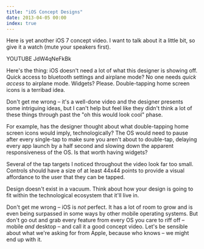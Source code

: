 ```yaml
---
title: "iOS Concept Designs"
date: 2013-04-05 00:00
index: true
---
```


Here is yet another iOS 7 concept video. I want to talk about it a little bit, so give it a watch (mute your speakers first).

YOUTUBE JdW4qNeFkBk

Here's the thing: iOS doesn't need a lot of what this designer is showing off. Quick access to bluetooth settings and airplane mode? No one needs _quick access_ to airplane mode. Widgets? Please. Double-tapping home screen icons is a terribad idea.

Don't get me wrong – it's a well-done video and the designer presents some intriguing ideas, but I can't help but feel like they didn't think a lot of these things through past the "oh this would look cool" phase.

For example, has the designer thought about what double-tapping home screen icons would imply, technologically? The OS would need to pause after every single-tap to make sure you aren't about to double-tap, delaying every app launch by a half second and slowing down the apparent responsiveness of the OS. Is that worth having widgets?

Several of the tap targets I noticed throughout the video look far too small. Controls should have a size of at least 44x44 points to provide a visual affordance to the user that they can be tapped.

Design doesn't exist in a vacuum. Think about how your design is going to fit within the technological ecosystem that it'll live in.

Don't get me wrong – iOS is _not_ perfect. It has a lot of room to grow and is even being surpassed in some ways by other mobile operating systems. But don't go out and grab every feature from every OS you care to riff off – mobile _and_ desktop – and call it a good concept video. Let's be sensible about what we're asking for from Apple, because who knows –&nbsp;we might end up with it.

<!-- more -->
